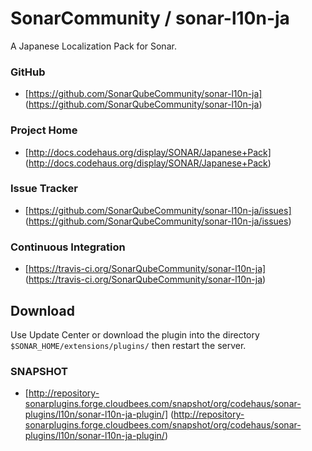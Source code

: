 SonarCommunity / sonar-l10n-ja
==============================

A Japanese Localization Pack for Sonar.

### GitHub
+ [https://github.com/SonarQubeCommunity/sonar-l10n-ja]
(https://github.com/SonarQubeCommunity/sonar-l10n-ja)

### Project Home
+ [http://docs.codehaus.org/display/SONAR/Japanese+Pack]
(http://docs.codehaus.org/display/SONAR/Japanese+Pack)

### Issue Tracker
+ [https://github.com/SonarQubeCommunity/sonar-l10n-ja/issues]
(https://github.com/SonarQubeCommunity/sonar-l10n-ja/issues)

### Continuous Integration
+ [https://travis-ci.org/SonarQubeCommunity/sonar-l10n-ja]
(https://travis-ci.org/SonarQubeCommunity/sonar-l10n-ja)


Download
--------

Use Update Center or download the plugin into the directory `$SONAR_HOME/extensions/plugins/` then restart the server.

### SNAPSHOT
+ [http://repository-sonarplugins.forge.cloudbees.com/snapshot/org/codehaus/sonar-plugins/l10n/sonar-l10n-ja-plugin/]
(http://repository-sonarplugins.forge.cloudbees.com/snapshot/org/codehaus/sonar-plugins/l10n/sonar-l10n-ja-plugin/)

